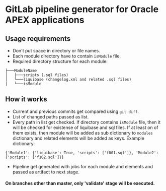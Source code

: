 # GitLab pipeline generator for Oracle APEX applications

## Usage requirements
- Don't put space in directory or file names.
- Each module directory have to contain ```isModule``` file.
- Required directory structure for each module:
```
├───ModuleName
│   ├───scripts (.sql files)
│   └───liquibase (changelog.xml and related .sql files)
|   └───isModule
```

## How it works
- Current and previous commits get compared using ```git diff```.
- List of changed paths passed as list.
- Every path in list get checked. If directory contains ```isModule``` file, then it will be checked for existense of liquibase and sql files. If at least on of them exists, then module will be added as sub dictionary to ```modules``` dictionary and related elements will be added as keys. Example dictionary:
```
{'Module1': {'liquibase': True, 'scripts': ['f001.sql']}, 'Module2': {'scripts': ['f102.sql']}}
```
- Pipeline get generated with jobs for each module and elements and passed as artifact to next stage.

#### On branches other than master, only 'validate' stage will be executed.
